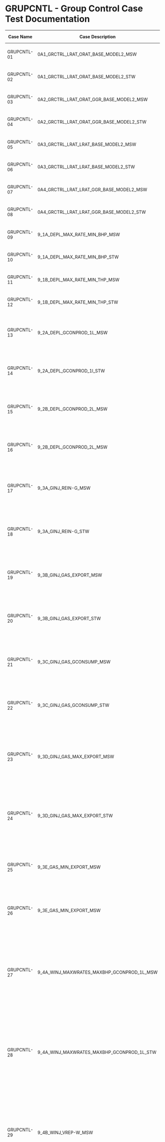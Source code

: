 # GRUPCNTL - Group Control Case Test Documentation

Case Name   | Case Description                           | Model    | Results<br />Match | Comments |
----------- | ------------------------------------------ | ---------| ------- | ------------------------------------- |
GRUPCNTL-01 | 0A1_GRCTRL_LRAT_ORAT_BASE_MODEL2_MSW       | MODEL02  |  Yes    | Good match with commercial simulator.            
GRUPCNTL-02 | 0A1_GRCTRL_LRAT_ORAT_BASE_MODEL2_STW       | MODEL02  |  Yes    | Good match with commercial simulator.                                      
GRUPCNTL-03 | 0A2_GRCTRL_LRAT_ORAT_GGR_BASE_MODEL2_MSW   | MODEL02  |  Yes    | Good match with commercial simulator.                                  
GRUPCNTL-04 | 0A2_GRCTRL_LRAT_ORAT_GGR_BASE_MODEL2_STW   | MODEL02  |  Yes    | Good match with commercial simulator.                                      
GRUPCNTL-05 | 0A3_GRCTRL_LRAT_LRAT_BASE_MODEL2_MSW       | MODEL02  |  Yes    | Good match with commercial simulator.                                      
GRUPCNTL-06 | 0A3_GRCTRL_LRAT_LRAT_BASE_MODEL2_STW       | MODEL02  |  Yes    | Good match with commercial simulator.                                      
GRUPCNTL-07 | 0A4_GRCTRL_LRAT_LRAT_GGR_BASE_MODEL2_MSW   | MODEL02  |  Yes    | Good match with commercial simulator.                                      
GRUPCNTL-08 | 0A4_GRCTRL_LRAT_LRAT_GGR_BASE_MODEL2_STW   | MODEL02  |  Yes    | Good match with commercial simulator.                                      
GRUPCNTL-09 | 9_1A_DEPL_MAX_RATE_MIN_BHP_MSW             | MODEL02A |  Yes    | Perfect match with commercial simulator.                                      
GRUPCNTL-10 | 9_1A_DEPL_MAX_RATE_MIN_BHP_STW             | MODEL02A |  Yes    | Perfect match with commercial simulator.                                      
GRUPCNTL-11 | 9_1B_DEPL_MAX_RATE_MIN_THP_MSW             | MODEL02A |  Yes    | Perfect match with commercial simulator.                                      
GRUPCNTL-12 | 9_1B_DEPL_MAX_RATE_MIN_THP_STW             | MODEL02A |  Yes    | Perfect match with commercial simulator.                                      
GRUPCNTL-13 | 9_2A_DEPL_GCONPROD_1L_MSW                  | MODEL02A |  Yes    | Perfect match with commercial simulator, except for well control mode.                                       
GRUPCNTL-14 | 9_2A_DEPL_GCONPROD_1l_STW                  | MODEL02A |  Yes    | Perfect match with commercial simulator, except for well control mode.
GRUPCNTL-15 | 9_2B_DEPL_GCONPROD_2L_MSW                  | MODEL02A |  Yes    | Perfect match with commercial simulator, except for well control mode.
GRUPCNTL-16 | 9_2B_DEPL_GCONPROD_2L_MSW                  | MODEL02A |  Yes    | Perfect match with commercial simulator, except for well control mode.
GRUPCNTL-17 | 9_3A_GINJ_REIN-G_MSW                       | MODEL02A |  Yes    | Perfect match with commercial simulator, but no Sales Gas or Gas Consumption volumes.                                    
GRUPCNTL-18 | 9_3A_GINJ_REIN-G_STW                       | MODEL02A |  Yes    | Perfect match with commercial simulator, but no Sales Gas or Gas Consumption volumes.                                     
GRUPCNTL-19 | 9_3B_GINJ_GAS_EXPORT_MSW                   | MODEL02A |  Yes    | Perfect match with commercial simulator, but no Sales Gas or Gas Consumption volumes.                                   
GRUPCNTL-20 | 9_3B_GINJ_GAS_EXPORT_STW                   | MODEL02A |  Yes    | Perfect match with commercial simulator, but no Sales Gas or Gas Consumption volumes.
GRUPCNTL-21 | 9_3C_GINJ_GAS_GCONSUMP_MSW                 | MODEL02A |  Yes    | Perfect match with commercial simulator, but no Sales Gas or Gas Consumption volumes.                                   
GRUPCNTL-22 | 9_3C_GINJ_GAS_GCONSUMP_STW                 | MODEL02A |  Yes    | Perfect match with commercial simulator, but no Sales Gas or Gas Consumption volumes.                                     
GRUPCNTL-23 | 9_3D_GINJ_GAS_MAX_EXPORT_MSW               | MODEL02A |  Yes    | Very good match, except for gas volumes after 2019-06-01. Reference case matches commercial simulator.                                
GRUPCNTL-24 | 9_3D_GINJ_GAS_MAX_EXPORT_STW               | MODEL02A |  Yes    | Very good match, except for gas volumes after 2019-06-01. Reference case matches commercial simulator.                                    
GRUPCNTL-25 | 9_3E_GAS_MIN_EXPORT_MSW                    | MODEL02A |  Yes    | Perfect match with commercial simulator, but no Sales Gas or Gas Consumption volumes.                                       
GRUPCNTL-26 | 9_3E_GAS_MIN_EXPORT_MSW                    | MODEL02A |  Yes    | Perfect match with commercial simulator, but no Sales Gas or Gas Consumption volumes.                                      
GRUPCNTL-27 | 9_4A_WINJ_MAXWRATES_MAXBHP_GCONPROD_1L_MSW | MODEL02A |  Yes    | Perfect match with commercial simulator, but there appears to be time step issue with OPM Flow and the results are slightly different after 250 days.                                     
GRUPCNTL-28 | 9_4A_WINJ_MAXWRATES_MAXBHP_GCONPROD_1L_STW | MODEL02A |  Yes    | Perfect match with commercial simulator, but there appears to be time step issue with OPM Flow and the results are slightly different after 250 days.                                     
GRUPCNTL-29 | 9_4B_WINJ_VREP-W_MSW                       | MODEL02A |  Yes    | Perfect match with commercial simulator, but there appears to be time step issue with OPM Flow and the results are slightly different after 250 days.                                      
GRUPCNTL-30 | 9_4B_WINJ_VREP-W_STW                       | MODEL02A |  Yes    | Perfect match with commercial simulator, but there appears to be time step issue with OPM Flow and the results are slightly different after 250 days.                                      
GRUPCNTL-31 | 9_4C_WINJ_GINJ_VREP-W_REIN-G_MSW           | MODEL02A |  Yes    | Perfect match with commercial simulator.                                       
GRUPCNTL-32 | 9_4C_WINJ_GINJ_VREP-W_REIN-G_STW           | MODEL02A |  Yes    | Perfect match with commercial simulator.                                      
GRUPCNTL-33 | 9_4D_WINJ_GINJ_GAS_EXPORT_MSW              | MODEL02A | Yes/No  | Perfect match with commercial simulator up to gas sales, than diverges - OPM Flow looks correct.                                     
GRUPCNTL-34 | 9_4D_WINJ_GINJ_GAS_EXPORT_STW              | MODEL02A | Yes/No  | Perfect match with commercial simulator up to gas sales, than diverges - OPM Flow looks correct.  
GRUPCNTL-35 | 9_4E_WINJ_GINJ_GUIDERATE_MSW               | MODEL02A |         | Perfect match with commercial simulator up to gas sales, than diverges - no OPM Flow reference results.                                      
GRUPCNTL-36 | 9_4E_WINJ_GINJ_GUIDERATE_STW               | MODEL02A |         | Perfect match with commercial simulator up to gas sales, than diverges - no OPM Flow reference results.

**Notes:** 

1. _Results Match_ column indicate if the OPM Flow results match the commercial simulator, see below for comparisons.
2. If Yes is in **bold** under the _Results Match_ column, then the case is part of the regression testing.
3. Under comments, _Complete_ means that the test case is completed, it does not mean that the runs are necessarily comparable to the commercial simulator.
4. All cases run with one day time steps for comparison purposes.

**Version: 11 October 2022**

### GRUPCNT MODEL02 Model (Regular Corner-Point)
![](plots/GRUPCNTL-MODEL02.jpg)

This case is based on MODEL02 and is intended to verify various aspects of group and well control inter-actions. The  model is 
is a (13, 22, 11) model with Regular Corner-Point grid. This is a three-phase model using MODEL02 PVT based on the Norne model.
The model has several groups as shown below:
```                                                        
                                                        FIELD                                                                  
                                                          |                                                                    
                                                     --------------
                                                      |           |
                                                    INJE        PROD  
                                                     |            |
                                                   INJE1      -------- 
                                                              |        |
                                                             WGRP1    WGRP2   
                                                               |       |    
                                                           --------  PROD2 
                                                           |      | 
                                                        PROD1   PROD3       
                                                               
                                                                                                                           
```
### GRUPCNT MODEL02A Model (Regular Corner-Point)
![](plots/GRUPCNTL-MODEL02A.jpg) 

This case is based on MODEL02 and is intended to verify various aspects of group and well control inter-actions. The  model is 
is a (13, 22, 11) model with Regular Corner-Point grid. This is a three-phase model using MODEL02 PVT based on the Norne model.
The static data for this model is different to the standard MODEL02, due to fault and NNC modifications, as well as, activating
the hysteresis and end-point scaling option. 

The model has several groups as shown below:
```                                      
                                                          FIELD
                                                            |
                                                          PROD
                                               +-------+-------+-------+   
                                               |       |       |       |    
                                             PROD1   PROD2   PROD3   PROD4  
```

## RESULTS

### GRUPCNTL-01 Description and Results
1) The case has three producers (no VFP) and one water injector.
2) Producers and injectors are **multi-segment wells**.
3) Group PROD: GCONPROD(TARGET) set to LRAT control and GCONPROD(OIL) limit set to 2,500.   
4) Group WGRP1: GCONPROD(GUIPHASE) set to 1* (well level).
5) Group WGRP1: GCONPROD(GUIPHASE) set to 1* (well level).

Note multi-well segment case has maximum time step size of 3.0 days.

[GRUPCNTL-01 ECL Results](plots/GRUPCNTL-01-ECL.md) 

[GRUPCNTL-01 REF Results](plots/GRUPCNTL-01-REF.md) 

---

### GRUPCNTL-02 Description and Results
1) The case has three producers (no VFP) and one water injector.
2) Producers and injectors are **standard wells**.
3) Group PROD: GCONPROD(TARGET) set to LRAT control and GCONPROD(OIL) limit set to 2,500.   
4) Group WGRP1: GCONPROD(GUIPHASE) set to 1* (well level).
5) Group WGRP1: GCONPROD(GUIPHASE) set to 1* (well level).

[GRUPCNTL-02 ECL Results](plots/GRUPCNTL-02-ECL.md) 

[GRUPCNTL-02 REF Results](plots/GRUPCNTL-02-REF.md)    

---

### GRUPCNTL-03 Description and Results
1) The case has three producers (no VFP) and one water injector.
2) Producers and injectors are **multi-segment wells**.
3) Group PROD: GCONPROD(TARGET) set to LRAT control and GCONPROD(OIL) limit set to 2,500.   
4) Group WGRP1: GCONPROD(GUIPHASE) set to **FORM**.
5) Group WGRP2: GCONPROD(GUIPHASE) set to **FORM**.

Note multi-well segment case has maximum time step size of 3.0 days.

```
Warning: Problem with GCONPROD
In GRUPCNTL-03.DATA line 397
The supplied guide rate will be ignored

Warning: Problem with GCONPROD
In GRUPCNTL-03.DATA line 397
The supplied guide rate will be ignored
```
[GRUPCNTL-03 ECL Results](plots/GRUPCNTL-03-ECL.md) 

[GRUPCNTL-03 REF Results](plots/GRUPCNTL-03-REF.md) 

---

### GRUPCNTL-04 Description and Results
1) The case has three producers (no VFP) and one water injector.
2) Producers and injectors are **standard wells**.
3) Group PROD: GCONPROD(TARGET) set to LRAT control and GCONPROD(OIL) limit set to 2,500.   
4) Group WGRP1: GCONPROD(GUIPHASE) set to **FORM**.
5) Group WGRP2: GCONPROD(GUIPHASE) set to **FORM**.
```
Warning: Problem with GCONPROD
In GRUPCNTL-03.DATA line 397
The supplied guide rate will be ignored

Warning: Problem with GCONPROD
In GRUPCNTL-03.DATA line 397
The supplied guide rate will be ignored
```
[GRUPCNTL-04 ECL Results](plots/GRUPCNTL-04-ECL.md)

[GRUPCNTL-04 REF Results](plots/GRUPCNTL-04-REF.md) 

---

### GRUPCNTL-05 Description and Results
1) The case has three producers (no VFP) and one water injector.
2) Producers and injectors are **multi-segment wells**.
3) Group PROD: GCONPROD(TARGET) set to LRAT control and GCONPROD(OIL) limit set to **900**.   
4) Group WGRP1: GCONPROD(GUIPHASE) set to 1* (well level).
5) Group WGRP1: GCONPROD(GUIPHASE) set to 1* (well level).

Note multi-well segment case has maximum time step size of 3.0 days.

[GRUPCNTL-05 ECL Results](plots/GRUPCNTL-05-ECL.md) 

[GRUPCNTL-05 REF Results](plots/GRUPCNTL-05-REF.md) 

---

### GRUPCNTL-06 Description and Results
1) The case has three producers (no VFP) and one water injector.
2) Producers and injectors are **standard wells**.
3) Group PROD: GCONPROD(TARGET) set to LRAT control and GCONPROD(OIL) limit set to **900**.   
4) Group WGRP1: GCONPROD(GUIPHASE) set to 1* (well level).
5) Group WGRP1: GCONPROD(GUIPHASE) set to 1* (well level).

[GRUPCNTL-06 ECL Results](plots/GRUPCNTL-06-ECL.md) 

[GRUPCNTL-06 REF Results](plots/GRUPCNTL-06-REF.md)
---

### GRUPCNTL-07 Description and Results
1) The case has three producers (no VFP) and one water injector.
2) Producers and injectors are **multi-segment wells**.
3) Group PROD: GCONPROD(TARGET) set to LRAT control and GCONPROD(OIL) limit set to **900**.
4) Group WGRP1: GCONPROD(GUIPHASE) set to **FORM**.
5) Group WGRP2: GCONPROD(GUIPHASE) set to **FORM**.

Note multi-well segment case has maximum time step size of 3.0 days.

```
Warning: Problem with GCONPROD
In GRUPCNTL-07.DATA line 397
The supplied guide rate will be ignored

Warning: Problem with GCONPROD
In GRUPCNTL-07.DATA line 397
```
[GRUPCNTL-07 ECL Results](plots/GRUPCNTL-07-ECL.md) 

[GRUPCNTL-07 REF Results](plots/GRUPCNTL-07-REF.md)   

---

### GRUPCNTL-08 Description and Results
1) The case has three producers (no VFP) and one water injector.
2) Producers and injectors are **standard wells**.
3) Group PROD: GCONPROD(TARGET) set to LRAT control and GCONPROD(OIL) limit set to **900**.
4) Group WGRP1: GCONPROD(GUIPHASE) set to **FORM**.
5) Group WGRP2: GCONPROD(GUIPHASE) set to **FORM**.
```
Warning: Problem with GCONPROD
In GRUPCNTL-08.DATA line 397
The supplied guide rate will be ignored

Warning: Problem with GCONPROD
In GRUPCNTL-08.DATA line 397
The supplied guide rate will be ignored
```
[GRUPCNTL-08 ECL Results](plots/GRUPCNTL-08-ECL.md) 

[GRUPCNTL-08 REF Results](plots/GRUPCNTL-08-REF.md) 

---

### GRUPCNTL-09 Description and Results (MODEL02A)

1) The case has **four producers** (no VFP) and no water injectors (depletion case).
2) Producers are multi-segment wells
3) No Group control.
4) WCONPROD(OIL) = 4E3, WCONPROD(GAS) = 4E6, WCONPROD(LIQ) = 8E3, and WCONPROD(BHP) = 60.0, same for all wells. 

[GRUPCNTL-09 ECL Results](plots/GRUPCNTL-09-ECL.md) 

[GRUPCNTL-09 REF Results](plots/GRUPCNTL-09-REF.md) 

---

### GRUPCNTL-10 Description and Results (MODEL02A)

1) The case has four producers (no VFP) and no water injectors (depletion case).
2) Producers are **standard wells**.
3) No Group control.
4) WCONPROD(OIL) = 4E3, WCONPROD(GAS) = 4E6, WCONPROD(LIQ) = 8E3, and WCONPROD(BHP) = 60.0, same for all wells. 

[GRUPCNTL-10 ECL Results](plots/GRUPCNTL-10-ECL.md)

[GRUPCNTL-10 REF Results](plots/GRUPCNTL-10-REF.md) 

---

### GRUPCNTL-11 Description and Results

1) The case has four producers with VFP tables, and no water injectors (depletion case).
2) Producers are multi-segment wells.
3) No Group control.
4) WCONPROD(OIL) = 4E3, WCONPROD(GAS) = 4E6, WCONPROD(LIQ) = 8E3, and WCONPROD(BHP) = 60.0, same for all wells.
5) **WCONPROD(THP) = 30.0 and VFP tables.**

[GRUPCNTL-11 ECL Results](plots/GRUPCNTL-11-ECL.md)

[GRUPCNTL-11 REF Results](plots/GRUPCNTL-11-REF.md)

---

### GRUPCNTL-12 Description and Results

1) The case has four producers with VFP tables, and no water injectors (depletion case).
2) Producers are **standard wells**.
3) No Group control.
4) WCONPROD(OIL) = 4E3, WCONPROD(GAS) = 4E6, WCONPROD(LIQ) = 8E3, and WCONPROD(BHP) = 60.0, same for all wells.
5) **WCONPROD(THP) = 30.0 and VFP tables**.

[GRUPCNTL-12 ECL Results](plots/GRUPCNTL-12-ECL.md)

[GRUPCNTL-12 REF Results](plots/GRUPCNTL-12-REF.md) 

---

### GRUPCNTL-13 Description and Results

1) The case has four producers with VFP tables, and no water injectors (depletion case).
2) Producers are multi-segment wells.
3) Group control.
4) WCONPROD(OIL)= 4E3, WCONPROD(GAS)= 4E6, WCONPROD(LIQ) = 8E3, and WCONPROD(BHP) = 60.0, same for all wells. 
5) WCONPROD(THP) = 30.0 and VFP tables.
6) **Group PROD: GCONPROD(TARGET)=ORAT, GCONPROD(OIL)=10E3, GCONPROD(WAT)=12E3, GCONPROD(GAS)=1.6E6, GCONPROD(LIQ)=15E3.**
7) **Group PROD: GCONPROD(GRPCNTL)=NO**

[GRUPCNTL-13 ECL Results](plots/GRUPCNTL-13-ECL.md) 

[GRUPCNTL-13 REF Results](plots/GRUPCNTL-13-REF.md)  

---

### GRUPCNTL-14 Description and Results

1) The case has four producers with VFP tables, and no water injectors (depletion case).
2) Producers are **standard wells**.
3) Group control.
4) WCONPROD(OIL)= 4E3, WCONPROD(GAS)= 4E6, WCONPROD(LIQ) = 8E3, and WCONPROD(BHP) = 60.0, same for all wells. 
5) WCONPROD(THP) = 30.0 and VFP tables.
6) **Group PROD: GCONPROD(TARGET)=ORAT, GCONPROD(OIL)=10E3, GCONPROD(WAT)=12E3, GCONPROD(GAS)=1.6E6, GCONPROD(LIQ)=15E3.**
7) **Group PROD: GCONPROD(GRPCNTL)=NO**

[GRUPCNTL-14 ECL Results](plots/GRUPCNTL-14-ECL.md)

[GRUPCNTL-14 REF Results](plots/GRUPCNTL-14-REF.md)

---

### GRUPCNTL-15 Description and Results

```                                      
                                                   FIELD
                                                     |
                                                   PROD
                                           ----------+------------
                                          |                      |        
                                       MANI-A                 MANI-B      
                                    +-----+------+          +-----+------+
                                    |            |          |            |   
                                  PROD1       PROD2       PROD3        PROD4  
```
 1) The case has four producers with VFP tables, and no water injectors (depletion case).
 2) Producers are multi-segment wells.
 3) Group control.
 4) WCONPROD(OIL)=4E3, WCONPROD(GAS)=4E6,WCONPROD(LIQ)=8E3, and WCONPROD(BHP)=60.0, same for all wells. 
 5) WCONPROD(THP)=30.0 and VFP tables.
 6) Group PROD: GCONPROD(TARGET)=ORAT, GCONPROD(OIL)=10E3, GCONPROD(WAT)=12E3, GCONPROD(GAS)=1.6E6, GCONPROD(LIQ)=15E3. 
 7) Group PROD: GCONPROD(GRPCNTL)=NO
 8) **Group MANI-A: GCONPROD(TARGET)=FLD, GCONPROD(OIL)=6E3, GCONPROD(WAT)=12E3, GCONPROD(GAS)=1.6E6, GCONPROD(LIQ)=15E3.** 
 9) **Group MANI-A: GCONPROD(GRPCNTL)=YES**
 10) **Group MANi-B: Same as MANI-A**

[GRUPCNTL-15 ECL Results](plots/GRUPCNTL-15-ECL.md)

[GRUPCNTL-15 REF Results](plots/GRUPCNTL-15-REF.md)

---

### GRUPCNTL-16 Description and Results
 1) The case has four producers with VFP tables, and no water injectors (depletion case).
 2) Producers are standard wells.
 3) Group control.
 4) WCONPROD(OIL)=4E3, WCONPROD(GAS)=4E6,WCONPROD(LIQ)=8E3, and WCONPROD(BHP)=60.0, same for all wells. 
 5) WCONPROD(THP)=30.0 and VFP tables.
 6) Group PROD: GCONPROD(TARGET)=ORAT, GCONPROD(OIL)=10E3, GCONPROD(WAT)=12E3, GCONPROD(GAS)=1.6E6, GCONPROD(LIQ)=15E3. 
 7) Group PROD: GCONPROD(GRPCNTL)=NO
 8) **Group MANI-A: GCONPROD(TARGET)=FLD, GCONPROD(OIL)=6E3, GCONPROD(WAT)=12E3, GCONPROD(GAS)=1.6E6, GCONPROD(LIQ)=15E3.** 
 9) **Group MANI-A: GCONPROD(GRPCNTL)=YES**
 10) **Group MANI-B: Same as MANI-A**

[GRUPCNTL-16 ECL Results](plots/GRUPCNTL-16-ECL.md) 

[GRUPCNTL-16 REF Results](plots/GRUPCNTL-16-REF.md)

---

### GRUPCNTL-17 Description and Results

```                                      
                                             FIELD
                                               |
                                              RES
                                 --------------+------------
                                 |                         |        
                               PROD                      INJE      
                       +-----+-----+-----+           +-----+-----+
                       |     |     |     |           |           |
                    PROD1  PROD2  PROD3  PROD4      INJE1      INJE2
```                                      
 1) The case has four producers with VFP tables, and **two gas injectors**.
 2) Producers and injectors are multi-segment wells.
 3) Group control.
 4) WCONPROD(OIL)=4E3, WCONPROD(GAS)=4E6,WCONPROD(LIQ)=8E3, and WCONPROD(BHP)=60.0, same for all wells. 
 5) WCONPROD(THP)=30.0 and VFP tables.
 6) Group RES: GCONPROD(TARGET)=ORAT, GCONPROD(OIL)=10E3, GCONPROD(WAT)=12E3, GCONPROD(GAS)=1.6E6, GCONPROD(LIQ)=15E3. 
 7) Group RES: GCONPROD(GRPCNTL)=NO
 8) Group INJE: GCONINJE(TYPE)=GAS, GCONINJE(TARGET)=REIN, GCONPROD(REIN)=1.0    
 9) Well INJ1 re-completed 2019-03-01.
 10) Group RES: GCONPROD(GAS)=2.1E6 at 2019-06-01.

[GRUPCNTL-17 ECL Results](plots/GRUPCNTL-17-ECL.md)

[GRUPCNTL-17 REF Results](plots/GRUPCNTL-17-REF.md)  

---

### GRUPCNTL-18 Description and Results
 1) The case has four producers with VFP tables, and two gas injectors.
 2) Producers and injectors are **standard wells**.
 3) Group control.
 4) WCONPROD(OIL)=4E3, WCONPROD(GAS)=4E6,WCONPROD(LIQ)=8E3, and WCONPROD(BHP)=60.0, same for all wells. 
 5) WCONPROD(THP)=30.0 and VFP tables.
 6) Group RES: GCONPROD(TARGET)=ORAT, GCONPROD(OIL)=10E3, GCONPROD(WAT)=12E3, GCONPROD(GAS)=1.6E6, GCONPROD(LIQ)=15E3. 
 7) Group RES: GCONPROD(GRPCNTL)=NO
 8) Group INJE: GCONINJE(TYPE)=GAS, GCONINJE(TARGET)=REIN, GCONPROD(REIN)=1.0    
 9) Well INJ1 re-completed 2019-03-01.
 10) Group RES: GCONPROD(GAS)=2.1E6 at 2019-06-01.

[GRUPCNTL-18 ECL Results](plots/GRUPCNTL-18-ECL.md)

[GRUPCNTL-18 REF Results](plots/GRUPCNTL-18-REF.md)

---

### GRUPCNTL-19 Description and Results
1) The case has four producers with VFP tables, and two gas injectors.
2) Producers and injectors are multi-segment wells.
3) Group control.
4) WCONPROD(OIL)=4E3, WCONPROD(GAS)=4E6,WCONPROD(LIQ)=8E3, and WCONPROD(BHP)=60.0, same for all wells. 
5) WCONPROD(THP)=30.0 and VFP tables.
6) Group RES: GCONPROD(TARGET)=ORAT, GCONPROD(OIL)=10E3, GCONPROD(WAT)=12E3, GCONPROD(GAS)=1.6E6, GCONPROD(LIQ)=15E3.  
7) Group RES: GCONPROD(GRPCNTL)=NO
8) Group INJE: GCONINJE(TYPE)=GAS, GCONINJE(TARGET)=REIN, GCONPROD(REIN)=1.0    
9) Well INJ1 re-completed 2019-03-01.
10) Group RES: GCONPROD(GAS)=2.1E6 at 2019-06-01.
11) Group RES: GCONSALE(GSALE)=0.75E6, GCONSALE(GSALEMAX=0.80E6), GCONSALE(GSALEMIN)=0.50E6, and  GCONSALE(ACTION)=RATE

[GRUPCNTL-19 ECL Results](plots/GRUPCNTL-19-ECL.md) 

[GRUPCNTL-19 REF Results](plots/GRUPCNTL-19-REF.md)

---

### GRUPCNTL-20 Description and Results
 1) The case has four producers with VFP tables, and two gas injectors.
 2) Producers and injectors are **standard wells**.
 3) Group control.
 4) WCONPROD(OIL)=4E3, WCONPROD(GAS)=4E6,WCONPROD(LIQ)=8E3, and WCONPROD(BHP)=60.0, same for all wells. 
 5) WCONPROD(THP)=30.0 and VFP tables.
 6) Group RES: GCONPROD(TARGET)=ORAT, GCONPROD(OIL)=10E3, GCONPROD(WAT)=12E3, GCONPROD(GAS)=1.6E6, GCONPROD(LIQ)=15E3.  
 7) Group RES: GCONPROD(GRPCNTL)=NO
 8) Group INJE: GCONINJE(TYPE)=GAS, GCONINJE(TARGET)=REIN, GCONPROD(REIN)=1.0    
 9) Well INJ1 re-completed 2019-03-01.
 10) Group RES: GCONPROD(GAS)=2.1E6 at 2019-06-01.
 11) Group RES: GCONSALE(GSALE)=0.75E6, GCONSALE(GSALEMAX=0.80E6), GCONSALE(GSALEMIN)=0.50E6, and  GCONSALE(ACTION)=RATE

[GRUPCNTL-20 ECL Results](plots/GRUPCNTL-20-ECL.md)

[GRUPCNTL-20 REF Results](plots/GRUPCNTL-20-REF.md) 

---

### GRUPCNTL-21 Description and Results
 1) The case has four producers with VFP tables, and two gas injectors.
 2) Producers and injectors are multi-segment wells.
 3) Group control.
 4) WCONPROD(OIL)=4E3, WCONPROD(GAS)=4E6,WCONPROD(LIQ)=8E3, and WCONPROD(BHP)=60.0, same for all wells. 
 5) WCONPROD(THP)=30.0 and VFP tables.
 6) Group RES: GCONPROD(TARGET)=ORAT, GCONPROD(OIL)=10E3, GCONPROD(WAT)=12E3, GCONPROD(GAS)=1.6E6, GCONPROD(LIQ)=15E3.  
 7) Group RES: GCONPROD(GRPCNTL)=NO
 8) Group INJE: GCONINJE(TYPE)=GAS, GCONINJE(TARGET)=REIN, GCONPROD(REIN)=1.0    
 9) Well INJ1 re-completed 2019-03-01.
 10) Group RES: GCONPROD(GAS)=2.1E6 at 2019-06-01.
 11) Group RES: GCONSALE(GSALE)=0.75E6, GCONSALE(GSALEMAX=0.80E6), GCONSALE(GSALEMIN)=0.50E6, and  GCONSALE(ACTION)=RATE
 12) Group RES: GCONSUMP(GASFUEL)=0.25E6

[GRUPCNTL-21 ECL Results](plots/GRUPCNTL-21-ECL.md)

[GRUPCNTL-21 REF Results](plots/GRUPCNTL-21-REF.md)

---

### GRUPCNTL-22 Description and Results
 1) The case has four producers with VFP tables, and two gas injectors.
 2) Producers and injectors are **standard wells**.
 3) Group control.
 4) WCONPROD(OIL)=4E3, WCONPROD(GAS)=4E6,WCONPROD(LIQ)=8E3, and WCONPROD(BHP)=60.0, same for all wells. 
 5) WCONPROD(THP)=30.0 and VFP tables.
 6) Group RES: GCONPROD(TARGET)=ORAT, GCONPROD(OIL)=10E3, GCONPROD(WAT)=12E3, GCONPROD(GAS)=1.6E6, GCONPROD(LIQ)=15E3.  
 7) Group RES: GCONPROD(GRPCNTL)=NO
 8) Group INJE: GCONINJE(TYPE)=GAS, GCONINJE(TARGET)=REIN, GCONPROD(REIN)=1.0    
 9) Well INJ1 re-completed 2019-03-01.
 10) Group RES: GCONPROD(GAS)=2.1E6 at 2019-06-01.
 11) Group RES: GCONSALE(GSALE)=0.75E6, GCONSALE(GSALEMAX=0.80E6), GCONSALE(GSALEMIN)=0.50E6, and  GCONSALE(ACTION)=RATE
 12) Group RES: GCONSUMP(GASFUEL)=0.25E6

[GRUPCNTL-22 ECL Results](plots/GRUPCNTL-22-ECL.md) 

[GRUPCNTL-22 REF Results](plots/GRUPCNTL-22-REF.md)

---

### GRUPCNTL-23 Description and Results
 1) The case has four producers with VFP tables, and two gas injectors.
 2) Producers and injectors are **standard wells**.
 3) Group control.                   
 4) WCONPROD(OIL)=4E3, WCONPROD(GAS)=4E6,WCONPROD(LIQ)=8E3, and WCONPROD(BHP)=60.0, same for all wells. 
 5) WCONPROD(THP)=30.0 and VFP tables.
 6) Group RES: GCONPROD(TARGET)=ORAT, GCONPROD(OIL)=10E3, GCONPROD(WAT)=12E3, GCONPROD(GAS)=1.6E6, GCONPROD(LIQ)=15E3.  
 7) Group RES: GCONPROD(GRPCNTL)=NO
 8) Group INJE: GCONINJE(TYPE)=GAS, GCONINJE(TARGET)=REIN, GCONPROD(REIN)=1.0    
 9) Well INJ1 re-completed 2019-03-01, shut-in 2019-05-20.
 10) Group RES: GCONPROD(GAS)=2.3E6 at 2019-06-01.
 11) Group RES: GCONSALE(GSALE)=0.30E6, GCONSALE(GSALEMAX=0.40E6), GCONSALE(GSALEMIN)=0.05E6, and  GCONSALE(ACTION)=RATE
 12) Group RES: GCONSUMP(GASFUEL)=0.25E6
 13) Well INJE2: WCONINJE(BHP)=235.0 

[GRUPCNTL-23 ECL Results](plots/GRUPCNTL-23-ECL.md) 

[GRUPCNTL-23 REF Results](plots/GRUPCNTL-23-REF.md) 

---

### GRUPCNTL-24 Description and Results
 1) The case has four producers with VFP tables, and two gas injectors.
 2) Producers and injectors are multi-segment wells.
 3) Group control.                   
 4) WCONPROD(OIL)=4E3, WCONPROD(GAS)=4E6,WCONPROD(LIQ)=8E3, and WCONPROD(BHP)=60.0, same for all wells. 
 5) WCONPROD(THP)=30.0 and VFP tables.
 6) Group RES: GCONPROD(TARGET)=ORAT, GCONPROD(OIL)=10E3, GCONPROD(WAT)=12E3, GCONPROD(GAS)=1.6E6, GCONPROD(LIQ)=15E3.  
 7) Group RES: GCONPROD(GRPCNTL)=NO
 8) Group INJE: GCONINJE(TYPE)=GAS, GCONINJE(TARGET)=REIN, GCONPROD(REIN)=1.0    
 9) Well INJ1 re-completed 2019-03-01, shut-in 2019-05-20.
10) Group RES: GCONPROD(GAS)=2.3E6 at 2019-06-01.
11) Group RES: GCONSALE(GSALE)=0.30E6, GCONSALE(GSALEMAX=0.40E6), GCONSALE(GSALEMIN)=0.05E6, and  GCONSALE(ACTION)=RATE
12) Group RES: GCONSUMP(GASFUEL)=0.25E6
13) Well INJE2: WCONINJE(BHP)=235.0 

[GRUPCNTL-24 ECL Results](plots/GRUPCNTL-24-ECL.md) 

[GRUPCNTL-24 REF Results](plots/GRUPCNTL-24-REF.md)

---

### GRUPCNTL-25 Description and Results

```                                      
                                             FIELD
                                               |
                                              RES
                                 --------------+------------
                                 |                         |        
                               PROD                      INJE      
                       +-----+-----+-----+           +-----+-----+
                       |     |     |               |          
                    PROD1  PROD2  PROD3          INJE1      
``` 
 1) The case has four producers with VFP tables, and two gas injectors.
 2) Producers and injectors are multi-segment wells.
 3) Group control.                   
 4) WCONPROD(OIL)=4E3, WCONPROD(GAS)=4E6,WCONPROD(LIQ)=8E3, and WCONPROD(BHP)=60.0, same for all wells. 
 5) WCONPROD(THP)=30.0 and VFP tables.
 6) **Group RES: GCONPROD(TARGET)=ORAT, GCONPROD(OIL)=10E3, GCONPROD(WAT)=12E3, GCONPROD(GAS)=1.25E6, GCONPROD(LIQ)=15E3.** 
 7) Group RES: GCONPROD(GRPCNTL)=NO
 8) Group INJE: GCONINJE(TYPE)=GAS, GCONINJE(TARGET)=REIN, GCONPROD(REIN)=1.0    
 9) **Group RES: GCONSALE(GSALE)=0.60E6, GCONSALE(GSALEMAX=2.50E6), GCONSALE(GSALEMIN)=0.40E6, and  GCONSALE(ACTION)=RATE.**
 10) Group RES: GCONSUMP(GASFUEL)=0.25E6
 11) **Well INJE2: Not active.**
 12) **Well PROD1: Well failure 2019-03-01**.
 13) **Well PROD2: WELTARG(BHP)= 160.0 from 2019-03-01**.
 14) **Well PROD3: WELTARG(BHP)= 160.0 from 2019-03-01**.
 15) **Well PROD4: Not active**.

[GRUPCNTL-25 ECL Results](plots/GRUPCNTL-25-ECL.md)

[GRUPCNTL-25 REF Results](plots/GRUPCNTL-25-REF.md)

---

### GRUPCNTL-26 Description and Results
 1) The case has four producers with VFP tables, and two gas injectors.
 2) Producers and injectors are **standard wells**.
 3) Group control.                   
 4) WCONPROD(OIL)=4E3, WCONPROD(GAS)=4E6,WCONPROD(LIQ)=8E3, and WCONPROD(BHP)=60.0, same for all wells. 
 5) WCONPROD(THP)=30.0 and VFP tables.
 6) Group RES: GCONPROD(TARGET)=ORAT, GCONPROD(OIL)=10E3, GCONPROD(WAT)=12E3, GCONPROD(GAS)=1.25E6, GCONPROD(LIQ)=15E3. 
 7) Group RES: GCONPROD(GRPCNTL)=NO
 8) Group INJE: GCONINJE(TYPE)=GAS, GCONINJE(TARGET)=REIN, GCONPROD(REIN)=1.0    
 9) Group RES: GCONSALE(GSALE)=0.60E6, GCONSALE(GSALEMAX=2.50E6), GCONSALE(GSALEMIN)=0.40E6, and  GCONSALE(ACTION)=RATE
 10) Group RES: GCONSUMP(GASFUEL)=0.25E6
 11) Well INJE2: Not active.
 12) Well PROD1: Well failure 2019-03-01.
 13) Well PROD2: WELTARG(BHP)= 160.0 from 2019-03-01.
 14) Well PROD3: WELTARG(BHP)= 160.0 from 2019-03-01.
 15) Well PROD4: Not active.

[GRUPCNTL-26 ECL Results](plots/GRUPCNTL-26-ECL.md)

[GRUPCNTL-26 REF Results](plots/GRUPCNTL-26-REF.md)

---

### GRUPCNTL-27 Description and Results
1) The case has four producers with VFP tables, and **two water injectors**.
2) Producers and injectors are multi-segment wells.
3) Group control.
4) WCONPROD(OIL)=4E3, WCONPROD(GAS)=4E6,WCONPROD(LIQ)=8E3, and WCONPROD(BHP)=60.0, same for all wells. 
5) WCONPROD(THP)=30.0 and VFP tables.
6) Group RES: GCONPROD(TARGET)=ORAT, GCONPROD(OIL)=10E3, GCONPROD(WAT)=12E3, **GCONPROD(GAS)=1.6E6**, GCONPROD(LIQ)=15E3.
7) Group RES: GCONPROD(GRPCNTL)=NO.
8) **WCONJINJE(RATE)=8E3, same for both injectors**.

[GRUPCNTL-27 ECL Results](plots/GRUPCNTL-27-ECL.md) 

[GRUPCNTL-27 REF Results](plots/GRUPCNTL-27-REF.md) 

---

### GRUPCNTL-28 Description and Results
1) The case has four producers with VFP tables, and two water injectors.
2) Producers and injectors are **standard wells**.
3) Group control.
4) WCONPROD(OIL)=4E3, WCONPROD(GAS)=4E6,WCONPROD(LIQ)=8E3, and WCONPROD(BHP)=60.0, same for all wells. 
5) WCONPROD(THP)=30.0 and VFP tables.
6) Group RES: GCONPROD(TARGET)=ORAT, GCONPROD(OIL)=10E3, GCONPROD(WAT)=12E3, GCONPROD(GAS)=1.6E6, GCONPROD(LIQ)=15E3.
7) Group RES: GCONPROD(GRPCNTL)=NO.
8) WCONJINJE(RATE)=8E3, same for both injectors.

[GRUPCNTL-28 ECL Results](plots/GRUPCNTL-28-ECL.md)

[GRUPCNTL-28 REF Results](plots/GRUPCNTL-28-REF.md) 

---

### GRUPCNTL-29 Description and Results
1) The case has four producers with VFP tables, and two water injectors.
2) Producers and injectors are multi-segment wells.
3) Group control.
4) WCONPROD(OIL)=4E3, WCONPROD(GAS)=4E6,WCONPROD(LIQ)=8E3, and WCONPROD(BHP)=60.0, same for all wells. 
5) WCONPROD(THP)=30.0 and VFP tables.
6) Group RES: GCONPROD(TARGET)=ORAT, GCONPROD(OIL)=10E3, GCONPROD(WAT)=12E3, GCONPROD(GAS)=1.6E6, GCONPROD(LIQ)=15E3. 
7) Group RES: GCONPROD(GRPCNTL)=NO.
8) WCONJINJE(RATE)=8E3, same for both injectors.
9) **Group RES: GCONINJE(TYPE)=WAT, GCONINJE(TARGET)=VREP, and GCONINJE(VREP)=1.0**.  

[GRUPCNTL-29 ECL Results](plots/GRUPCNTL-29-ECL.md) 

[GRUPCNTL-29 REF Results](plots/GRUPCNTL-29-REF.md)

---

### GRUPCNTL-30 Description and Results
1) The case has four producers with VFP tables, and two water injectors.
2) Producers and injectors are **standard wells**.
3) Group control.
4) WCONPROD(OIL)=4E3, WCONPROD(GAS)=4E6,WCONPROD(LIQ)=8E3, and WCONPROD(BHP)=60.0, same for all wells. 
5) WCONPROD(THP)=30.0 and VFP tables.
6) Group RES: GCONPROD(TARGET)=ORAT, GCONPROD(OIL)=10E3, GCONPROD(WAT)=12E3, GCONPROD(GAS)=1.6E6, GCONPROD(LIQ)=15E3. 
7) Group RES: GCONPROD(GRPCNTL)=NO.
8) WCONJINJE(RATE)=8E3, same for both injectors.
9) Group RES: GCONINJE(TYPE)=WAT, GCONINJE(TARGET)=VREP, and GCONINJE(VREP)=1.0   

[GRUPCNTL-30 ECL Results](plots/GRUPCNTL-30-ECL.md)

[GRUPCNTL-30 REF Results](plots/GRUPCNTL-30-REF.md)

---

### GRUPCNTL-31 Description and Results
 1) The case has four producers with VFP tables, and one gas injector (INJ1) and one water injector (INJ2).
 2) Producers and injectors are multi-segment wells.
 3) Group control.
 4) WCONPROD(OIL)=4E3, WCONPROD(GAS)=4E6,WCONPROD(LIQ)=8E3, and WCONPROD(BHP)=60.0, same for all wells. 
 5) WCONPROD(THP)=30.0 and VFP tables.
 6) Group RES: GCONPROD(TARGET)=ORAT, GCONPROD(OIL)=10E3, GCONPROD(WAT)=12E3, GCONPROD(GAS)=1.6E6, GCONPROD(LIQ)=15E3. 
 7) Group RES: GCONPROD(GRPCNTL)=NO.
 8) **WCONJINJE(RATE)=8E3 for water injectors and WCONJINJE(RATE)=1.6E6 for gas injectors**.
 9) **Group RES: GCONINJE(TYPE)=WAT, GCONINJE(TARGET)=VREP, and GCONINJE(VREP)=1.25**  
 10) **Group RES: GCONINJE(TYPE)=GAS, GCONINJE(TARGET)=REIN, and GCONINJE(VREP)=1.00**   

[GRUPCNTL-31 ECL Results](plots/GRUPCNTL-31-ECL.md) 

[GRUPCNTL-31 REF Results](plots/GRUPCNTL-31-REF.md) 

---

### GRUPCNTL-32 Description and Results
 1) The case has four producers with VFP tables, and one gas injector (INJ1) and one water injector (INJ2).
 2) Producers and injectors are **standard wells**.
 3) Group control.
 4) WCONPROD(OIL)=4E3, WCONPROD(GAS)=4E6,WCONPROD(LIQ)=8E3, and WCONPROD(BHP)=60.0, same for all wells. 
 5) WCONPROD(THP)=30.0 and VFP tables.
 6) Group RES: GCONPROD(TARGET)=ORAT, GCONPROD(OIL)=10E3, GCONPROD(WAT)=12E3, GCONPROD(GAS)=1.6E6, GCONPROD(LIQ)=15E3. 
 7) Group RES: GCONPROD(GRPCNTL)=NO.
 8) WCONJINJE(RATE)=8E3 for water injectors and WCONJINJE(RATE)=1.6E6 for gas injectors.
 9) Group RES: GCONINJE(TYPE)=WAT, GCONINJE(TARGET)=VREP, and GCONINJE(VREP)=1.25   
 10) Group RES: GCONINJE(TYPE)=GAS, GCONINJE(TARGET)=REIN, and GCONINJE(VREP)=1.00   

[GRUPCNTL-32 ECL Results](plots/GRUPCNTL-32-ECL.md)   

[GRUPCNTL-32 REF Results](plots/GRUPCNTL-32-REF.md) 

---

### GRUPCNTL-33 Description and Results
 1) The case has four producers with VFP tables, and one gas injector (INJ1) and one water injector (INJ2).
 2) Producers and injectors are multi-segment wells.
 3) Group control.
 4) WCONPROD(OIL)=4E3, WCONPROD(GAS)=4E6,WCONPROD(LIQ)=8E3, and WCONPROD(BHP)=60.0, same for all wells. 
 5) WCONPROD(THP)=30.0 and VFP tables.
 6) Group RES: GCONPROD(TARGET)=ORAT, GCONPROD(OIL)=10E3, GCONPROD(WAT)=12E3, GCONPROD(GAS)=1.6E6, GCONPROD(LIQ)=15E3.   
 7) Group RES: GCONPROD(GRPCNTL)=NO.
 8) WCONJINJE(RATE)=8E3 for water injectors and WCONJINJE(RATE)=1.6E6 for gas injectors.
 9) Group RES: GCONINJE(TYPE)=WAT, GCONINJE(TARGET)=VREP, and GCONINJE(VREP)=1.25   
 10) Group RES: GCONINJE(TYPE)=GAS, GCONINJE(TARGET)=REIN, and GCONINJE(VREP)=1.00   
 11) **Group RES: GCONPROD(GAS)=2.1E6 from 2019-06-01.**
 12) **GCONSALE(GSALE)=0.75E6, GCONSALE(GSALEMAX=0.80E6), GCONSALE(GSALEMIN)=0.50E6, and  GCONSALE(ACTION)=RATE, from 2019-06-01.**

[GRUPCNTL-33 ECL Results](plots/GRUPCNTL-33-ECL.md)

[GRUPCNTL-33 REF Results](plots/GRUPCNTL-33-REF.md)  

---

### GRUPCNTL-34 Description and Results
 1) The case has four producers with VFP tables, and one gas injector (INJ1) and one water injector (INJ2).
 2) Producers and injectors are **standard wells**.
 3) Group control.
 4) WCONPROD(OIL)=4E3, WCONPROD(GAS)=4E6,WCONPROD(LIQ)=8E3, and WCONPROD(BHP)=60.0, same for all wells. 
 5) WCONPROD(THP)=30.0 and VFP tables.
 6) Group RES: GCONPROD(TARGET)=ORAT, GCONPROD(OIL)=10E3, GCONPROD(WAT)=12E3, GCONPROD(GAS)=1.6E6, GCONPROD(LIQ)=15E3.   
 7) Group RES: GCONPROD(GRPCNTL)=NO.
 8) WCONJINJE(RATE)=8E3 for water injectors and WCONJINJE(RATE)=1.6E6 for gas injectors.
 9) Group RES: GCONINJE(TYPE)=WAT, GCONINJE(TARGET)=VREP, and GCONINJE(VREP)=1.25   
 10) Group RES: GCONINJE(TYPE)=GAS, GCONINJE(TARGET)=REIN, and GCONINJE(VREP)=1.00   
 11) Group RES: GCONPROD(GAS)=2.1E6 from 2019-06-01.
 12) GCONSALE(GSALE)=0.75E6, GCONSALE(GSALEMAX=0.80E6), GCONSALE(GSALEMIN)=0.50E6, and  GCONSALE(ACTION)=RATE, from 2019-06-01.

[GRUPCNTL-34 ECL Results](plots/GRUPCNTL-34-ECL.md) 

[GRUPCNTL-34 REF Results](plots/GRUPCNTL-34-REF.md)  

---

### GRUPCNTL-35 Description and Results (No OPM Flow Reference Results on GitHub)
 1) The case has four producers with VFP tables, and one gas injector (INJ1) and one water injector (INJ2).
 2) Producers and injectors are multi-segment wells.
 3) Group control.
 4) WCONPROD(OIL)=4E3, WCONPROD(GAS)=4E6,WCONPROD(LIQ)=8E3, and WCONPROD(BHP)=60.0, same for all wells. 
 5) WCONPROD(THP)=30.0 and VFP tables.
 6) Group RES: GCONPROD(TARGET)=ORAT, GCONPROD(OIL)=10E3, GCONPROD(WAT)=12E3, GCONPROD(GAS)=1.6E6, GCONPROD(LIQ)=15E3.   
 7) Group RES: GCONPROD(GRPCNTL)=NO.
 8) WCONJINJE(RATE)=8E3 for water injectors and WCONJINJE(RATE)=1.6E6 for gas injectors.
 9) Group RES: GCONINJE(TYPE)=WAT, GCONINJE(TARGET)=VREP, and GCONINJE(VREP)=1.25   
 10) Group RES: GCONINJE(TYPE)=GAS, GCONINJE(TARGET)=REIN, and GCONINJE(VREP)=1.00   
 11) Group RES: GCONPROD(GAS)=2.1E6 from 2019-06-01.
 12) GCONSALE(GSALE)=0.75E6, GCONSALE(GSALEMAX=0.80E6), GCONSALE(GSALEMIN)=0.50E6, and  GCONSALE(ACTION)=RATE, from 2019-06-01. 
 13) **GUIDRATE is used to prioritize wells with low GOR.**  

[GRUPCNTL-35 ECL Results](plots/GRUPCNTL-35-ECL.md) 

---

### GRUPCNTL-36 Description and Results (No OPM Flow Reference Results on GitHub)
 1) The case has four producers with VFP tables, and one gas injector (INJ1) and one water injector (INJ2).
 2) Producers and injectors are **standard wells**.
 3) Group control.
 4) WCONPROD(OIL)=4E3, WCONPROD(GAS)=4E6,WCONPROD(LIQ)=8E3, and WCONPROD(BHP)=60.0, same for all wells. 
 5) WCONPROD(THP)=30.0 and VFP tables.
 6) Group RES: GCONPROD(TARGET)=ORAT, GCONPROD(OIL)=10E3, GCONPROD(WAT)=12E3, GCONPROD(GAS)=1.6E6, GCONPROD(LIQ)=15E3.   
 7) Group RES: GCONPROD(GRPCNTL)=NO.
 8) WCONJINJE(RATE)=8E3 for water injectors and WCONJINJE(RATE)=1.6E6 for gas injectors.
 9) Group RES: GCONINJE(TYPE)=WAT, GCONINJE(TARGET)=VREP, and GCONINJE(VREP)=1.25   
 10) Group RES: GCONINJE(TYPE)=GAS, GCONINJE(TARGET)=REIN, and GCONINJE(VREP)=1.00   
 11) Group RES: GCONPROD(GAS)=2.1E6 from 2019-06-01.
 12) GCONSALE(GSALE)=0.75E6, GCONSALE(GSALEMAX=0.80E6), GCONSALE(GSALEMIN)=0.50E6, and  GCONSALE(ACTION)=RATE, from 2019-06-01. 
 13) GUIDRATE is used to prioritize wells with low GOR.  

[GRUPCNTL-36 ECL Results](plots/GRUPCNTL-36-ECL.md) 

---

### Field and Group Control Mode Reference
![](plots/GRUPCNTL-REF01.jpg)

### Field and Group Control Mode Reference
![](plots/GRUPCNTL-REF02.jpg)
